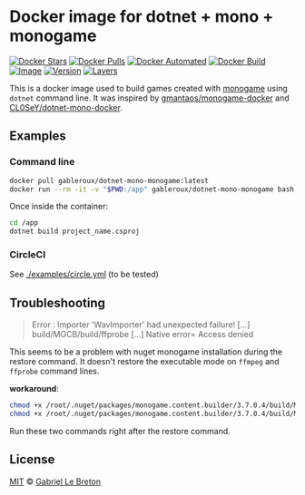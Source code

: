 # Docker image for dotnet + mono + monogame

[![Docker Stars](https://img.shields.io/docker/stars/gableroux/dotnet-mono-monogame.svg)](https://hub.docker.com/r/gableroux/dotnet-mono-monogame)
[![Docker Pulls](https://img.shields.io/docker/pulls/gableroux/dotnet-mono-monogame.svg)](https://hub.docker.com/r/gableroux/dotnet-mono-monogame)
[![Docker Automated](https://img.shields.io/docker/automated/gableroux/dotnet-mono-monogame.svg)](https://hub.docker.com/r/gableroux/dotnet-mono-monogame)
[![Docker Build](https://img.shields.io/docker/build/gableroux/dotnet-mono-monogame.svg)](https://hub.docker.com/r/gableroux/dotnet-mono-monogame)
[![Image](https://images.microbadger.com/badges/image/gableroux/dotnet-mono-monogame.svg)](https://microbadger.com/images/gableroux/dotnet-mono-monogame)
[![Version](https://images.microbadger.com/badges/version/gableroux/dotnet-mono-monogame.svg)](https://microbadger.com/images/gableroux/dotnet-mono-monogame)
[![Layers](https://images.microbadger.com/badges/image/gableroux/dotnet-mono-monogame.svg)](https://microbadger.com/images/gableroux/dotnet-mono-monogame)

This is a docker image used to build games created with [monogame](http://www.monogame.net/) using `dotnet` command line. It was inspired by [gmantaos/monogame-docker](https://github.com/gmantaos/monogame-docker) and [CL0SeY/dotnet-mono-docker](https://github.com/CL0SeY/dotnet-mono-docker).

## Examples

### Command line

```bash
docker pull gableroux/dotnet-mono-monogame:latest
docker run --rm -it -v "$PWD:/app" gableroux/dotnet-mono-monogame bash
```

Once inside the container:

```bash
cd /app
dotnet build project_name.csproj
```

### CircleCI

See [./examples/circle.yml](examples/circle.yml) (to be tested)

## Troubleshooting

> Error : Importer 'WavImporter' had unexpected failure! [...] build/MGCB/build/ffprobe [...] Native error= Access denied

This seems to be a problem with nuget monogame installation during the restore command. It doesn't restore the executable mode on `ffmpeg` and `ffprobe` command lines.

**workaround**:

```bash
chmod +x /root/.nuget/packages/monogame.content.builder/3.7.0.4/build/MGCB/build/ffprobe
chmod +x /root/.nuget/packages/monogame.content.builder/3.7.0.4/build/MGCB/build/ffmpeg
```

Run these two commands right after the restore command.

## License

[MIT](LICENSE.md) © [Gabriel Le Breton](https://gableroux.com)

